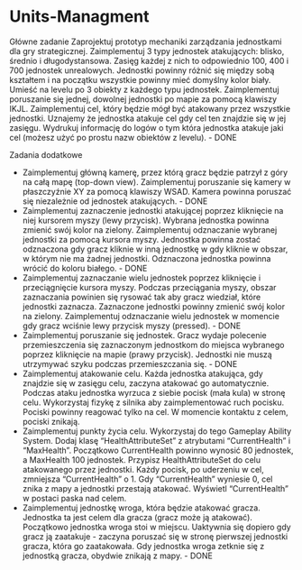 # Units-Managment

Główne zadanie
Zaprojektuj prototyp mechaniki zarządzania jednostkami dla gry strategicznej. Zaimplementuj 3 typy jednostek atakujących: blisko, średnio i długodystansowa. Zasięg każdej z nich to odpowiednio 100, 400 i 700 jednostek unrealowych. Jednostki powinny różnić się między sobą kształtem i na początku wszystkie powinny mieć domyślny kolor biały. Umieść na levelu po 3 obiekty z każdego typu jednostek. Zaimplementuj poruszanie się jednej, dowolnej jednostki po mapie za pomocą klawiszy IKJL. Zaimplementuj cel, który będzie mógł być atakowany przez wszystkie jednostki. Uznajemy że jednostka atakuje cel gdy cel ten znajdzie się w jej zasięgu. Wydrukuj informację do logów o tym która jednostka atakuje jaki cel (możesz użyć po prostu nazw obiektów z levelu).  - DONE

Zadania dodatkowe
- Zaimplementuj główną kamerę, przez którą gracz będzie patrzył z góry na całą mapę (top-down view). Zaimplementuj poruszanie się kamery w płaszczyźnie XY za pomocą klawiszy WSAD. Kamera powinna poruszać się niezależnie od jednostek atakujących. - DONE
- Zaimplementuj zaznaczenie jednostki atakującej poprzez kliknięcie na niej kursorem myszy (lewy przycisk). Wybrana jednostka powinna zmienić swój kolor na zielony. Zaimplementuj odznaczanie wybranej jednostki za pomocą kursora myszy. Jednostka powinna zostać odznaczona gdy gracz kliknie w inną jednostkę w gdy kliknie w obszar, w którym nie ma żadnej jednostki. Odznaczona jednostka powinna wrócić do koloru białego. - DONE
- Zaimplementuj zaznaczanie wielu jednostek poprzez kliknięcie i przeciągnięcie kursora myszy. Podczas przeciągania myszy, obszar zaznaczania powinien się rysować tak aby gracz wiedział, które jednostki zaznacza. Zaznaczone jednostki powinny zmienić swój kolor na zielony. Zaimplementuj odznaczanie wielu jednostek w momencie gdy gracz wciśnie lewy przycisk myszy (pressed). - DONE
- Zaimplementuj poruszanie się jednostek. Gracz wydaje polecenie przemieszczenia się zaznaczonym jednostkom do miejsca wybranego poprzez kliknięcie na mapie (prawy przycisk). Jednostki nie muszą utrzymywać szyku podczas przemieszczania się. - DONE
- Zaimplementuj atakowanie celu. Każda jednostka atakująca, gdy znajdzie się w zasięgu celu, zaczyna atakować go automatycznie. Podczas ataku jednostka wyrzuca z siebie pocisk (mała kula) w stronę celu. Wykorzystaj fizykę z silnika aby zaimplementować ruch pocisku. Pociski powinny reagować tylko na cel. W momencie kontaktu z celem, pociski znikają.
- Zaimplementuj punkty życia celu. Wykorzystaj do tego Gameplay Ability System. Dodaj klasę “HealthAttributeSet” z atrybutami “CurrentHealth” i “MaxHealth”. Początkowo CurrentHealth powinno wynosić 80 jednostek, a MaxHealth 100 jednostek. Przypisz HealthAttributeSet do celu atakowanego przez jednostki. Każdy pocisk, po uderzeniu w cel, zmniejsza “CurrentHealth” o 1. Gdy “CurrentHealth” wyniesie 0, cel znika z mapy a jednostki przestają atakować. Wyświetl “CurrentHealth” w postaci paska nad celem.
- Zaimplementuj jednostkę wroga, która będzie atakować gracza. Jednostka ta jest celem dla gracza (gracz może ją atakować). Początkowo jednostka wroga stoi w miejscu. Uaktywnia się dopiero gdy gracz ją zaatakuje - zaczyna poruszać się w stronę pierwszej jednostki gracza, która go zaatakowała. Gdy jednostka wroga zetknie się z jednostką gracza, obydwie znikają z mapy. - DONE
